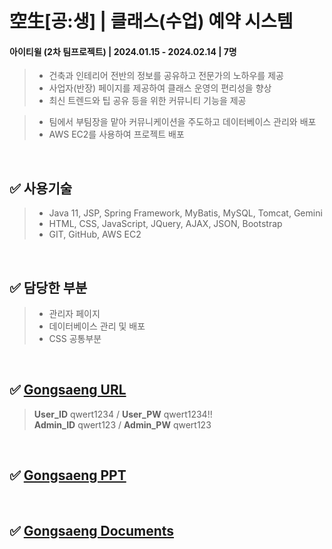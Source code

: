 # 空生[공:생] |  클래스(수업) 예약 시스템
#### 아이티윌 (2차 팀프로젝트) | 2024.01.15 - 2024.02.14 | 7명
> - 건축과 인테리어 전반의 정보를 공유하고 전문가의 노하우를 제공
> - 사업자(반장) 페이지를 제공하여 클래스 운영의 편리성을 향상
> - 최신 트렌드와 팁 공유 등을 위한 커뮤니티 기능을 제공

> - 팀에서 부팀장을 맡아 커뮤니케이션을 주도하고 데이터베이스 관리와 배포
> - AWS EC2를 사용하여 프로젝트 배포

 <br>
 
✅ 사용기술
-------------
> - Java 11, JSP, Spring Framework, MyBatis, MySQL, Tomcat, Gemini
> - HTML, CSS, JavaScript, JQuery, AJAX, JSON, Bootstrap
> - GIT, GitHub, AWS EC2

 <br>

✅ 담당한 부분
-------------
> - 관리자 페이지
> - 데이터베이스 관리 및 배포
> - CSS 공통부분

 <br>

✅ [Gongsaeng URL](http://43.201.111.185:8080/gongsaeng/)
-------------
> **User_ID** qwert1234 /  **User_PW** qwert1234!!   
> **Admin_ID** qwert123 / **Admin_PW** qwert123

<br>

✅ [Gongsaeng PPT](https://drive.google.com/file/d/16O_RyYi6BG2RzMGQa9ilZMhM6g6GlEyM/view?usp=sharing)
-------------

<br>

✅ [Gongsaeng Documents](https://drive.google.com/drive/folders/1inOu9ZAWT4sXSli3G97p8JeQo2HMgLCo?usp=sharing)
-------------
